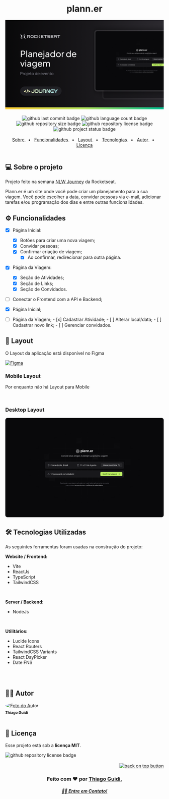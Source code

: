 <h1 id="topo" align="center">plann.er</h1>

<div align="center">
<img src="./.github/thumbnail.png" alt="Imagem de exemplo">
</div>

<br>

<div align="center">
<img src="https://img.shields.io/github/last-commit/thiagoguidi1/plann.er?color=blue" alt="github last commit badge">
<img src="https://img.shields.io/github/languages/count/thiagoguidi1/plann.er" alt="github language count badge">
<img src="https://img.shields.io/github/repo-size/thiagoguidi1/plann.er" alt="github repository size badge">
<img src="https://img.shields.io/github/license/thiagoguidi1/plann.er" alt="github repository license badge">
<img src="https://img.shields.io/badge/status-in%20development-green" alt="github project status badge">
</div>

<br>

<div align="center">
<a href="#sobre">Sobre </a>&nbsp;&nbsp;•&nbsp;&nbsp;
<a href="#funcionalidades">Funcionalidades </a>&nbsp;&nbsp;•&nbsp;&nbsp;
<a href="#layout">Layout </a>&nbsp;&nbsp;•&nbsp;&nbsp;
<a href="#tecnologias">Tecnologias </a>&nbsp;&nbsp;•&nbsp;&nbsp;
<!-- <a href="#comoexecutar">Como executar </a>&nbsp;&nbsp;•&nbsp;&nbsp; -->
<a href="#autor">Autor </a>&nbsp;&nbsp;•&nbsp;&nbsp;
<a href="#licenca">Licença </a>
</div>

<br>

<div id="sobre">
<h2>💻 Sobre o projeto</h1>
  <p>Projeto feito na semana <a href="https://www.rocketseat.com.br/eventos/nlw/convite/thiago-11356">NLW Journey</a> da Rocketseat.</p>
  <p>
  Plann.er é um site onde você pode criar um planejamento para a sua viagem. Você pode escolher a data, convidar pessoas via e-mail, adicionar tarefas e/ou programação dos dias e entre outras funcionalidades. 
  </p>

</div>

<div id="funcionalidades">
<h2>⚙️ Funcionalidades</h2>

- [x] Página Inicial:

  - [x] Botões para criar uma nova viagem;
  - [x] Convidar pessoas;
  - [X] Confirmar criação de viagem;
    - [x] Ao confirmar, redirecionar para outra página.

- [x] Página da Viagem:
  - [x] Seção de Atividades;
  - [x] Seção de Links;
  - [x] Seção de Convidados.

- [ ]  Conectar o Frontend com a API e Backend;
  - [x]  Página Inicial;
  - [ ]  Página da Viagem;
    - [x]  Cadastrar Atividade;
    - [ ]  Alterar local/data;
    - [ ]  Cadastrar novo link;
    - [ ]  Gerenciar convidados.

</div>

<div id="layout">
<h2>🎨 Layout</h2>
<p>O Layout da aplicação está disponível no Figma</p>

<a href="https://www.figma.com/community/file/1392276515495389646">
  <img src="https://img.shields.io/badge/Acessar%20Layout%20-Figma-%2304D361" alt="Figma">
</a>

<h3>Mobile Layout</h3>
<p>Por enquanto não há Layout para Mobile</p>
<!-- <img src="./.github/" alt="web mobile layout template"> -->

<br>

<h3>Desktop Layout</h3>
<img src="./.github/desktop-layout.png" alt="web desktop layout template">

</div>

<div id="tecnologias">
<h2>🛠 Tecnologias Utilizadas</h2>
<p>As seguintes ferramentas foram usadas na construção do projeto:</p>
<p><strong>Website / Frontend:</strong></p>
<ul>
  <li>Vite</li>
  <li>ReactJs</li>
  <li>TypeScript</li>
  <li>TailwindCSS</li>
</ul>
<br>
<p><strong>Server / Backend:</strong></p>
<ul>
  <li>NodeJs</li>
</ul>
<br>
<p><strong>Utilitários:</strong></p>
<ul>
  <li>Lucide Icons</li>
  <li>React Routers</li>
  <li>TailwindCSS Variants</li>
  <li>React DayPicker</li>
  <li>Date FNS</li>
</ul>

</div>

<br>

<!-- 
<div id="comoexecutar">
<h2>📋 Como executar o projeto</h2>
<p>Este projeto é divido em duas partes:</p>
<ol>
  <li>Backend (pasta X)</li>
  <li>Frontend (pasta Y)</li>
</ol>
<p>O Frontend precisa que o Backend esteja sendo executado para funcionar.</p>
<h3>Pré-requisitos</h3>
<p>Antes de começar, você vai precisar ter instalado em sua máquina as seguintes ferramentas:</p>
<ul>
  <li>NodeJs</li>
</ul>
<p>Além disto é bom ter um editor para trabalhar com o código como o <strong><a href="https://code.visualstudio.com">VSCode</a></strong>.</p>

<h4>🧰 Rodando o Backend (servidor)</h4>

```bash

# Clone este repositório
$ git clone <>

# Acesse a pasta do projeto no terminal/cmd
$ cd <>

# Vá para a pasta do Backend
$ cd <>

# Instale as dependências
$ npm install

# Execute a aplicação em modo de desenvolvimento
$ npm <>

# O servidor inciará na porta:X - acesse http://localhost:X

```

<h4>🖥️ Rodando a aplicação web (Frontend)</h4>

```bash

# Acesse a pasta do projeto no seu terminal/cmd
$ cd <>

# Vá para a pasta do Frontend
$ cd <>

# Instale as dependências
$ npm install

# Execute a aplicação em modo de desenvolvimento
$ npm <>

# A aplicação será aberta na porta:X - acesse http://localhost:X

```

</div>
 -->
<br>

<div id="autor">
  <h2>🧙‍♂️ Autor</h2>
  <a href="https://github.com/thiagoguidi1">
   <img style="border-radius: 50%;" src="https://github.com/thiagoguidi1.png" width="80px;" alt="Foto do Autor"/>
   <br>
   <sub><b>Thiago Guidi</b></sub></a> <a href="https://github.com/thiagoguidi1"></a>
   <br>
</div>

<br>

<div id="licenca">
<h2>📝 Licença</h2>
<p>Esse projeto está sob a <strong><a href="./LICENSE"></a>licença MIT</strong>.</p>
<img src="https://img.shields.io/github/license/thiagoguidi1/user-registration" alt="github repository license badge">
</div>

<br>

<div align="end">
  <a href="#topo">
    <img src="https://img.shields.io/badge/Voltar%20ao%20topo-gray" alt="back on top button">
    </a>
</div>

<div align="center">
  <h3>Feito com ❤️ por <a href="https://github.com/thiagoguidi1"><strong>Thiago Guidi</strong>.</a> 
  </div>

  <div align="center">
    <a href="https://www.linkedin.com/in/thiagoguidi"><h4><em>👋🏽 Entre em Contato!</em></h4></a>
  </div>

<br>



